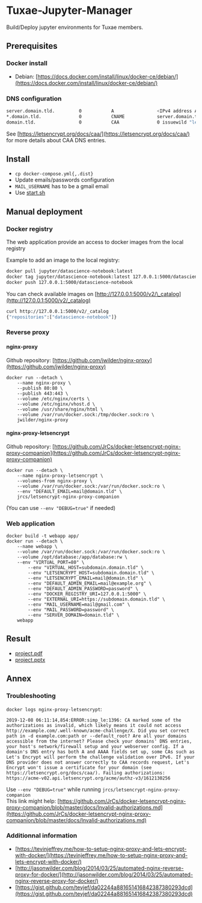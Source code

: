 #  Tuxae-Jupyter-Manager

Build/Deploy jupyter environments for Tuxae members.

## Prerequisites

### Docker install

- Debian: [https://docs.docker.com/install/linux/docker-ce/debian/](https://docs.docker.com/install/linux/docker-ce/debian/)

### DNS configuration

```bash
server.domain.tld.         0           A                <IPv4 address A.B.C.D>
*.domain.tld.              0           CNAME            server.domain.tld.
domain.tld.                0           CAA              0 issuewild "letsencrypt.org."
```
See [https://letsencrypt.org/docs/caa/](https://letsencrypt.org/docs/caa/) for more details about CAA DNS entries.

## Install

- `cp docker-compose.yml{,.dist}`
- Update emails/passwords configuration
- `MAIL_USERNAME` has to be a gmail email
- Use [start.sh](./start.sh)


## Manual deployment

### Docker registry

The web application provide an access to docker images from the local registry

Example to add an image to the local registry:
```bash
docker pull jupyter/datascience-notebook:latest
docker tag jupyter/datascience-notebook:latest 127.0.0.1:5000/datascience-notebook
docker push 127.0.0.1:5000/datascience-notebook
```

You can check available images on [http://127.0.0.1:5000/v2/\_catalog](http://127.0.0.1:5000/v2/_catalog)

```bash
curl http://127.0.0.1:5000/v2/_catalog
{"repositories":["datascience-notebook"]}
```

### Reverse proxy

#### nginx-proxy 

Github repository: [https://github.com/jwilder/nginx-proxy](https://github.com/jwilder/nginx-proxy)

```
docker run --detach \
	--name nginx-proxy \
	--publish 80:80 \
	--publish 443:443 \
	--volume /etc/nginx/certs \
	--volume /etc/nginx/vhost.d \
	--volume /usr/share/nginx/html \
	--volume /var/run/docker.sock:/tmp/docker.sock:ro \
	jwilder/nginx-proxy
```

#### nginx-proxy-letsencrypt

Github repository: [https://github.com/JrCs/docker-letsencrypt-nginx-proxy-companion](https://github.com/JrCs/docker-letsencrypt-nginx-proxy-companion)

```
docker run --detach \
	--name nginx-proxy-letsencrypt \
	--volumes-from nginx-proxy \
	--volume /var/run/docker.sock:/var/run/docker.sock:ro \
	--env "DEFAULT_EMAIL=mail@domain.tld" \
	jrcs/letsencrypt-nginx-proxy-companion
```
(You can use `--env "DEBUG=true"` if needed)


### Web application 

```
docker build -t webapp app/
docker run --detach \
	--name webapp \
	--volume /var/run/docker.sock:/var/run/docker.sock:ro \
	--volume /opt/database:/app/database:rw \
	--env "VIRTUAL_PORT=80" \
      	--env "VIRTUAL_HOST=subdomain.domain.tld" \
      	--env "LETSENCRYPT_HOST=subdomain.domain.tld" \
      	--env "LETSENCRYPT_EMAIL=mail@domain.tld" \
      	--env "DEFAULT_ADMIN_EMAIL=mail@example.org" \
      	--env "DEFAULT_ADMIN_PASSWORD=password" \
      	--env "DOCKER_REGISTRY_URI=127.0.0.1:5000" \
      	--env "EXTERNAL_URI=https://subdomain.domain.tld" \
      	--env "MAIL_USERNAME=mail@gmail.com" \
      	--env "MAIL_PASSWORD=password" \
      	--env "SERVER_DOMAIN=domain.tld" \
	webapp
```

## Result 

- [project.pdf](./slides/project.pdf)
- [project.pptx](./slides/project.pptx)

## Annex

### Troubleshooting

`docker logs nginx-proxy-letsencrypt`:
```
2019-12-08 06:11:14,854:ERROR:simp_le:1396: CA marked some of the authorizations as invalid, which likely means it could not access http://example.com/.well-known/acme-challenge/X. Did you set correct path in -d example.com:path or --default_root? Are all your domains accessible from the internet? Please check your domains' DNS entries, your host's network/firewall setup and your webserver config. If a domain's DNS entry has both A and AAAA fields set up, some CAs such as Let's Encrypt will perform the challenge validation over IPv6. If your DNS provider does not answer correctly to CAA records request, Let's Encrypt won't issue a certificate for your domain (see https://letsencrypt.org/docs/caa/). Failing authorizations: https://acme-v02.api.letsencrypt.org/acme/authz-v3/1612130256
```

Use `--env "DEBUG=true"` while running `jrcs/letsencrypt-nginx-proxy-companion` \
This link might help: [https://github.com/JrCs/docker-letsencrypt-nginx-proxy-companion/blob/master/docs/Invalid-authorizations.md](https://github.com/JrCs/docker-letsencrypt-nginx-proxy-companion/blob/master/docs/Invalid-authorizations.md)

### Additionnal information

- [https://tevinjeffrey.me/how-to-setup-nginx-proxy-and-lets-encrypt-with-docker/](https://tevinjeffrey.me/how-to-setup-nginx-proxy-and-lets-encrypt-with-docker/)
- [http://jasonwilder.com/blog/2014/03/25/automated-nginx-reverse-proxy-for-docker/](http://jasonwilder.com/blog/2014/03/25/automated-nginx-reverse-proxy-for-docker/)
- [https://gist.github.com/tevjef/da02244a881651416842387380293dcd](https://gist.github.com/tevjef/da02244a881651416842387380293dcd)
